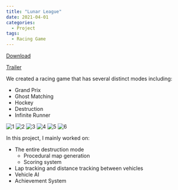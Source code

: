 ```yaml
---
title: "Lunar League"
date: 2021-04-01
categories:
  - Project
tags:
  - Racing Game
---
```

[Download](https://web.cse.ohio-state.edu/~crawfis.3/cse5912/2021Spring/Team1/LunarLeague.zip)

[Trailer](https://www.youtube.com/watch?v=4Seh-T50JBQ)

We created a racing game that has several distinct modes including:
  - Grand Prix
  - Ghost Matching
  - Hockey
  - Destruction
  - Infinite Runner

![1](https://web.cse.ohio-state.edu/~crawfis.3/cse5912/2021Spring/Team1/Screenshots/1.png)
![2](https://web.cse.ohio-state.edu/~crawfis.3/cse5912/2021Spring/Team1/Screenshots/2.jpg)
![3](https://web.cse.ohio-state.edu/~crawfis.3/cse5912/2021Spring/Team1/Screenshots/3.jpg)
![4](https://web.cse.ohio-state.edu/~crawfis.3/cse5912/2021Spring/Team1/Screenshots/4.jpg)
![5](https://web.cse.ohio-state.edu/~crawfis.3/cse5912/2021Spring/Team1/Screenshots/5.jpg)
![6](https://web.cse.ohio-state.edu/~crawfis.3/cse5912/2021Spring/Team1/Screenshots/6.jpg)

In this project, I mainly worked on:
  - The entire destruction mode
    - Procedural map generation
    - Scoring system
  - Lap tracking and distance tracking between vehicles
  - Vehicle AI
  - Achievement System